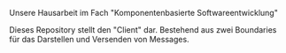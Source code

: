 Unsere Hausarbeit im Fach "Komponentenbasierte Softwareentwicklung"

Dieses Repository stellt den "Client" dar. Bestehend aus zwei Boundaries für das Darstellen und Versenden von Messages.
